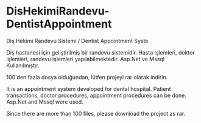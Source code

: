# DisHekimiRandevu-DentistAppointment
Diş Hekimi Randevu Sistemi / Dentist Appointment Syste

Diş hastanesi için geliştirilmiş bir randevu sistemidir. Hasta işlemleri, doktor işlemleri, randevu işlemleri yapılabilmektedir. Asp.Net ve Mssql Kullanılmıştır.

100'den fazla dosya olduğundan, lütfen projeyi rar olarak indirin.

It is an appointment system developed for dental hospital. Patient transactions, doctor procedures, appointment procedures can be done. Asp.Net and Mssql were used.

Since there are more than 100 files, please download the project as rar.

